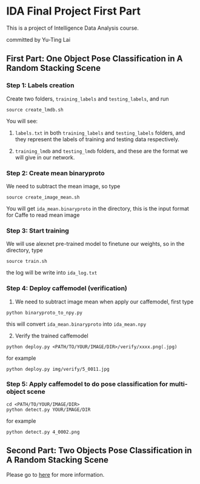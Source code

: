 # IDA Final Project First Part

This is a project of Intelligence Data Analysis course.

committed by Yu-Ting Lai

## First Part: One Object Pose Classification in A Random Stacking Scene

### Step 1: Labels creation

Create two folders, ```training_labels``` and ```testing_labels```, and run

```
source create_lmdb.sh
```

You will see:
1. ```labels.txt``` in both ```training_labels``` and ```testing_labels``` folders, and they represent the labels of training and testing data respectively.

2. ```training_lmdb``` and ```testing_lmdb``` folders, and these are the format we will give in our network.

### Step 2: Create mean binaryproto

We need to subtract the mean image, so type

```
source create_image_mean.sh
```

You will get ```ida_mean.binaryproto``` in the directory, this is the input format for Caffe to read mean image

### Step 3: Start training

We will use alexnet pre-trained model to finetune our weights, so in the directory, type

```
source train.sh
```

the log will be write into ```ida_log.txt```

### Step 4: Deploy caffemodel (verification)

1. We need to subtract image mean when apply our caffemodel, first type

```
python binaryproto_to_npy.py 
```

this will convert ```ida_mean.binaryproto``` into ```ida_mean.npy```

2. Verify the trained caffemodel

```
python deploy.py <PATH/TO/YOUR/IMAGE/DIR>/verify/xxxx.png(.jpg)
```

for example

```
python deploy.py img/verify/5_0011.jpg
```

### Step 5: Apply caffemodel to do pose classification for multi-object scene

```
cd <PATH/TO/YOUR/IMAGE/DIR>
python detect.py YOUR/IMAGE/DIR
``` 

for example

```
python detect.py 4_0002.png
```

## Second Part: Two Objects Pose Classification in A Random Stacking Scene

Please go to [here](https://github.com/KevinXlab/ida_final_project_two) for more information.



